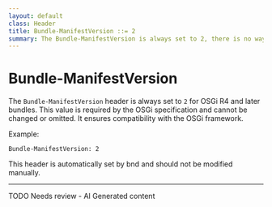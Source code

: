 ```yaml
---
layout: default
class: Header
title: Bundle-ManifestVersion ::= 2
summary: The Bundle-ManifestVersion is always set to 2, there is no way to override this.
---
```


# Bundle-ManifestVersion

The `Bundle-ManifestVersion` header is always set to `2` for OSGi R4 and later bundles. This value is required by the OSGi specification and cannot be changed or omitted. It ensures compatibility with the OSGi framework.

Example:

```
Bundle-ManifestVersion: 2
```

This header is automatically set by bnd and should not be modified manually.

<hr />
TODO Needs review - AI Generated content